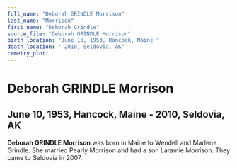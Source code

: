```yaml
---
full_name: "Deborah GRINDLE Morrison"
last_name: "Morrison"
first_name: "Deborah Grindle"
source_file: "Deborah GRINDLE Morrison"
birth_location: "June 10, 1953, Hancock, Maine "
death_location: " 2010, Seldovia, AK"
cemetry_plot: 
---
```

# Deborah GRINDLE Morrison

## June 10, 1953, Hancock, Maine - 2010, Seldovia, AK

**Deborah GRINDLE Morrison** was born in Maine to Wendell and Marlene
Grindle. She married Pearly Morrison and had a son Laramie Morrison.
They came to Seldovia in 2007.

